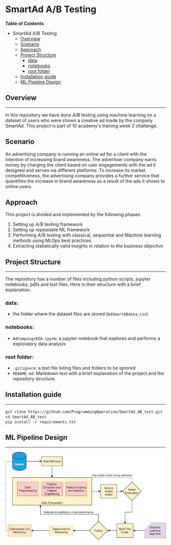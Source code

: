 # SmartAd A/B Testing

**Table of Contents**

-   SmartAd A/B Testing
    -   [Overview](#overview)
    -   [Scenario](#scenario)
    -   [Approach](#approach)
    -   [Project Structure](#project-structure)
        -   [data](#data)
        -   [notebooks](#notebooks)
        -   [root folder](#root-folder)
    -   [Installation guide](#installation-guide)
    -   [ML Pipeline Design](#ml-pipeline-design)

## Overview

---

In this repository we have done A/B testing using machine learning on a dataset of users who were shown a creative ad made by the company SmartAd. This project is part of 10 academy's training week 2 challenge.

## Scenario

An advertising company is running an online ad for a client with the intention of increasing brand awareness. The advertiser company earns money by charging the client based on user engagements with the ad it designed and serves via different platforms. To increase its market competitiveness, the advertising company provides a further service that quantifies the increase in brand awareness as a result of the ads it shows to online users.

## Approach

This project is divided and implemented by the following phases

1. Setting up A/B testing framework
2. Setting up repeatable ML framework
3. Performing A/B testing with classical, sequential and Machine learning methods using MLOps best practices
4. Extracting statistically valid insights in relation to the business objective

## Project Structure

---

The repository has a number of files including python scripts, jupyter notebooks, pdfs and text files. Here is their structure with a brief explanation.

### data:

-   the folder where the dataset files are stored (`AdSmartABdata.csv`)

### notebooks:

-   `AdCampaignEDA.ipynb`: a jupyter notebook that explores and performs a exploratory data analysis

### root folder:

-   `.gitignore`: a text file listing files and folders to be ignored
-   `README.md`: Markdown text with a brief explanation of the project and the repository structure.

## Installation guide

---

```
git clone https://github.com/ProgrammingOperative/SmartAd_AB_test.git
cd SmartAd_AB_test
pip install -r requirements.txt
```

## ML Pipeline Design

---

![](images/diagram.png)
